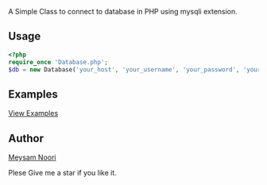 A Simple Class to connect to database in PHP using mysqli extension.

## Usage
```php
<?php
require_once 'Database.php';
$db = new Database('your_host', 'your_username', 'your_password', 'your_database');
````
## Examples
[View Examples]("Mysqli-Class/example.php")


## Author
[Meysam Noori]("t.me/meysamnoori010")



Plese Give me a star if you like it.
